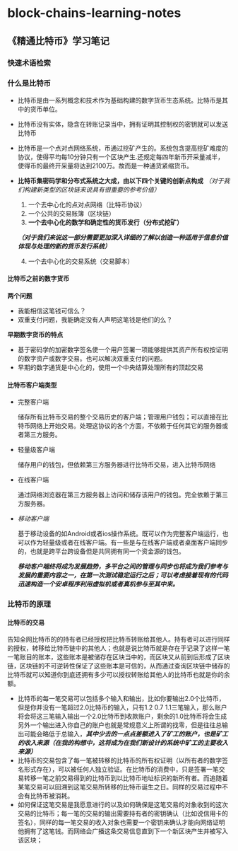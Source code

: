 # block-chains-learning-notes
## 《精通比特币》学习笔记
### 快速术语检索


### 什么是比特币
- 比特币是由一系列概念和技术作为基础构建的数字货币生态系统。比特币是其中的货币单位。
- 比特币没有实体，隐含在转账记录当中，拥有证明其控制权的密钥就可以发送比特币
- 比特币是一个点对点网络系统，币通过挖矿产生的。系统包含提高挖矿难度的协议，使得平均每10分钟只有一个区块产生.还规定每四年新币开采量减半，使得币的最终开采量将达到2100万。故而是一种通货紧缩货币。
- **比特币集密码学和分布式系统之大成，由以下四个关键的创新点构成** *（对于我们构建新类型的区块链来说具有很重要的参考价值）*
  1. 一个去中心化的点对点网络（比特币协议）
  2. 一个公共的交易账簿（区块链）
  3. **一个去中心化的数学和确定性的货币发行（分布式挖矿）**

    ***（对于我们来说这一部分需要更加深入详细的了解以创造一种适用于信息价值体现与处理的新的货币发行系统）***

  4. 一个去中心化的交易系统（交易脚本）

#### 比特币之前的数字货币
**两个问题**
- 我能相信这笔钱可信么？
- 双重支付问题，我能确定没有人声明这笔钱是他们的么？

**早期数字货币的特点**
- 基于密码学的加密数字签名使一个用户签署一项能够提供其资产所有权按证明的数字资产或数字交易。也可以解决双重支付的问题。
- 早期的数字通货是中心化的，使用一个中央结算处理所有的顶起交易

#### 比特币客户端类型
- 完整客户端

  储存所有比特币交易的整个交易历史的客户端；管理用户钱包；可以直接在比特币网络上开始交易。处理这协议的各个方面，不依赖于任何其它的服务器或者第三方服务。
- 轻量级客户端

  储存用户的钱包，但依赖第三方服务器进行比特币交易，进入比特币网络
- 在线客户端

  通过网络浏览器在第三方服务器上访问和储存该用户的钱包。完全依赖于第三方服务器。
- *移动客户端*

  基于移动设备的如Android或者ios操作系统。既可以作为完整客户端运行，也可以作为轻量级或者在线客户端。有一些是与在线客户端或者桌面客户端同步的，也就是跨平台跨设备但是共同拥有同一个资金源的钱包。

  ***移动客户端终将成为发展趋势，多平台之间的管理与同步也将成为我们参考与发展的重要内容之一，在第一次测试稳定运行之后；可以考虑接着现有的代码迅速构造一个安卓程序利用虚拟机或者真机参与至其中来。***

### 比特币的原理

#### 比特币的交易
告知全网比特币的的持有者已经授权把比特币转账给其他人。持有者可以进行同样的授权，转移给比特币链中的其他人；也就是说比特币就是存在于记录了这样一笔一笔账目的账本，这些账本是被储存在区块当中的，而区块又从前到后形成了区块链，区块链的不可逆转性保证了这些账本是可信的，从而通过查询区块链中储存的比特币就可以知道你到底还拥有多少可以授权转账给其他人的比特币也就是你的余额。

- 比特币的每一笔交易可以包括多个输入和输出，比如你要输出2.0个比特币，但是你并没有一笔超过2.0比特币的输入，只有1.2 0.7 1.1三笔输入，那么账户将会将这三笔输入输出一个2.0比特币到收款账户，剩余的1.0比特币将会生成另外一个输出进入你自己的账户也就是常规意义上所谓的找零，但是往往总输出可能会略低于总输入，***其中少去的一点点差额进入了矿工的账户，也是矿工的收入来源（在我的构想中，这将成为在我们新设计的系统中矿工的主要收入来源）***
- 比特币的交易包含了每一笔被转移的比特币的所有权证明（以所有者的数字签名形式存在），可以被任何人独立验证。在比特币的消费中，只是签署一笔交易转移一笔之前交易得到的比特币到以比特币地址标识的新所有者。而追随着某笔交易可以回溯到这笔交易所转移的比特币诞生之日。同样的交易过程中不会有比特币被消耗。
- 如何保证这笔交易是我愿意进行的以及如何确保是这笔交易的对象收到的这次交易的比特币；每一笔的交易的输出需要持有者的密钥确认（比如说信用卡的签名），同样的每一笔交易的收入对象也需要一个密钥来确认才能向网络证明他拥有了这笔钱。而网络会广播这条交易信息直到下一个新区块产生并被写入该区块；
